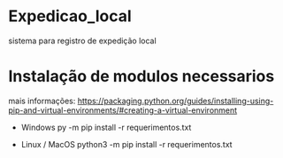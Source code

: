 # Expedicao_local
 sistema para registro de expedição local
 
 # Instalação de modulos necessarios
mais informações: https://packaging.python.org/guides/installing-using-pip-and-virtual-environments/#creating-a-virtual-environment


 
- Windows
py -m pip install -r requerimentos.txt

- Linux / MacOS
python3 -m pip install -r requerimentos.txt
